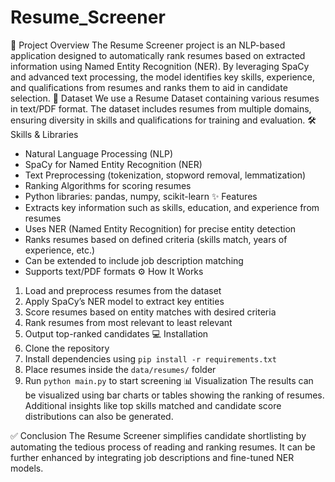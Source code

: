 # Resume_Screener

📌 Project Overview
The Resume Screener project is an NLP-based application designed to automatically rank resumes based on extracted information using Named Entity Recognition (NER). By leveraging SpaCy and advanced text processing, the model identifies key skills, experience, and qualifications from resumes and ranks them to aid in candidate selection.
📂 Dataset
We use a Resume Dataset containing various resumes in text/PDF format. The dataset includes resumes from multiple domains, ensuring diversity in skills and qualifications for training and evaluation.
🛠️ Skills & Libraries
- Natural Language Processing (NLP)
- SpaCy for Named Entity Recognition (NER)
- Text Preprocessing (tokenization, stopword removal, lemmatization)
- Ranking Algorithms for scoring resumes
- Python libraries: pandas, numpy, scikit-learn
✨ Features
- Extracts key information such as skills, education, and experience from resumes
- Uses NER (Named Entity Recognition) for precise entity detection
- Ranks resumes based on defined criteria (skills match, years of experience, etc.)
- Can be extended to include job description matching
- Supports text/PDF formats
⚙️ How It Works
1. Load and preprocess resumes from the dataset
2. Apply SpaCy’s NER model to extract key entities
3. Score resumes based on entity matches with desired criteria
4. Rank resumes from most relevant to least relevant
5. Output top-ranked candidates
💻 Installation
1. Clone the repository
2. Install dependencies using `pip install -r requirements.txt`
3. Place resumes inside the `data/resumes/` folder
4. Run `python main.py` to start screening
📊 Visualization
The results can be visualized using bar charts or tables showing the ranking of resumes. Additional insights like top skills matched and candidate score distributions can also be generated.


✅ Conclusion
The Resume Screener simplifies candidate shortlisting by automating the tedious process of reading and ranking resumes. It can be further enhanced by integrating job descriptions and fine-tuned NER models.
